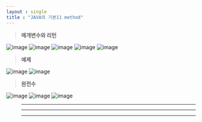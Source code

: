 ```yaml
---
layout : single
title : "JAVA의 기본11 method"
---
```

>**매개변수와 리턴**

![image](https://user-images.githubusercontent.com/105334682/178423994-7abe57ed-1f32-41ad-9325-24117fd55c5a.png)
![image](https://user-images.githubusercontent.com/105334682/178424011-7c623e70-a9e7-4d5d-ad99-1369f463ab4b.png)
![image](https://user-images.githubusercontent.com/105334682/178424041-36077356-f56d-4cfd-8c0b-acd691b920a1.png)
![image](https://user-images.githubusercontent.com/105334682/178424086-74e4288d-3dc3-4748-b7fd-ed739fa8d115.png)
![image](https://user-images.githubusercontent.com/105334682/178424511-30b8bf91-1bd3-48e5-80c3-e54a5a130175.png)
>**예제**

![image](https://user-images.githubusercontent.com/105334682/178426610-23a1c18d-d7e8-4b94-9faa-df861d3b7c43.png)
![image](https://user-images.githubusercontent.com/105334682/178435811-b9e6fd7d-ca29-4c5f-8646-739152d1e31c.png)
>**완전수**

![image](https://user-images.githubusercontent.com/105334682/178438353-ba542b27-f00f-4f9b-9725-316c461470b5.png)
![image](https://user-images.githubusercontent.com/105334682/178449819-24cf9c6d-5fdc-4014-96e6-8f52d2ad2acb.png)
![image](https://user-images.githubusercontent.com/105334682/178451854-efdb2249-2bff-4b07-bb2f-e706d04eed25.png)
>****


>****


>****
